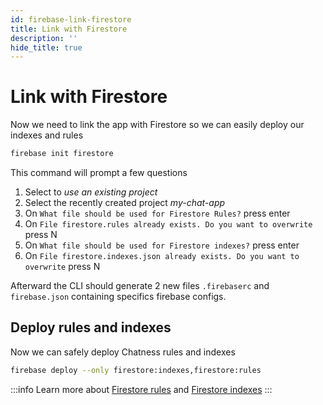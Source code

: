 ```yaml
---
id: firebase-link-firestore
title: Link with Firestore
description: ''
hide_title: true
---
```


# Link with Firestore

Now we need to link the app with Firestore so we can easily deploy our indexes and rules

```sh
firebase init firestore
```

This command will prompt a few questions

1. Select to _use an existing project_
2. Select the recently created project _my-chat-app_
3. On `What file should be used for Firestore Rules?` press enter
4. On `File firestore.rules already exists. Do you want to overwrite` press N
5. On `What file should be used for Firestore indexes?` press enter
6. On `File firestore.indexes.json already exists. Do you want to overwrite` press N

Afterward the CLI should generate 2 new files `.firebaserc` and `firebase.json` containing specifics firebase configs.

## Deploy rules and indexes

Now we can safely deploy Chatness rules and indexes

```sh
firebase deploy --only firestore:indexes,firestore:rules
```

:::info
Learn more about [Firestore rules](https://firebase.google.com/docs/firestore/security/get-started) and [Firestore indexes](https://firebase.google.com/docs/firestore/query-data/indexing)
:::
